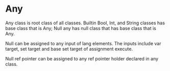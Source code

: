 # Any

Any class is root class of all classes.
Builtin Bool, Int, and String classes has base class that is Any;
Null any has null class that has base class that is Any.

Null can be assigned to any input of lang elements.
The inputs include var target, set target and base set target of assignment execute.

Null ref pointer can be assigned to any ref pointer holder declared in any class.